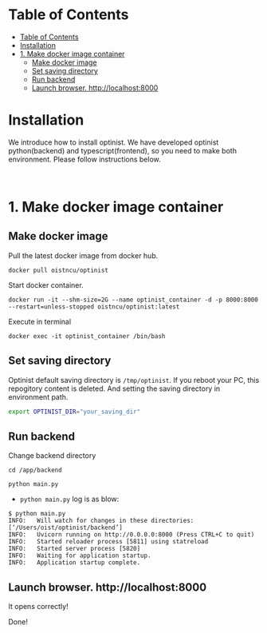 Table of Contents
=================

* [Table of Contents](#table-of-contents)
* [Installation](#installation)
* [1. Make docker image container](#1-make-docker-image-container)
   * [Make docker image](#make-docker-image)
   * [Set saving directory](#set-saving-directory)
   * [Run backend](#run-backend)
   * [Launch browser.  <a href="http://localhost:8000" rel="nofollow">http://localhost:8000</a>](#launch-browser--httplocalhost8000)

# Installation
We introduce how to install optinist.
We have developed optinist python(backend) and typescript(frontend), so you need to make both environment.
Please follow instructions below.

<br />

# 1. Make docker image container

## Make docker image
Pull the latest docker image from docker hub.
```
docker pull oistncu/optinist
```
Start docker container.
```
docker run -it --shm-size=2G --name optinist_container -d -p 8000:8000 --restart=unless-stopped oistncu/optinist:latest
```

Execute in terminal
```
docker exec -it optinist_container /bin/bash
```

## Set saving directory
Optinist default saving directory is `/tmp/optinist`. If you reboot your PC, this repogitory content is deleted. And setting the saving directory in environment path.
```bash
export OPTINIST_DIR="your_saving_dir"
```

## Run backend
Change backend directory
```
cd /app/backend
```


```
python main.py
```
- `python main.py` log is as blow:
```
$ python main.py
INFO:   Will watch for changes in these directories: [‘/Users/oist/optinist/backend’]
INFO:   Uvicorn running on http://0.0.0.0:8000 (Press CTRL+C to quit)
INFO:   Started reloader process [5811] using statreload
INFO:   Started server process [5820]
INFO:   Waiting for application startup.
INFO:   Application startup complete.
```
## Launch browser.  http://localhost:8000
It opens correctly!

Done!
